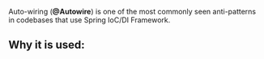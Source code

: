 Auto-wiring (**@Autowire**) is one of the most commonly seen anti-patterns in codebases that use Spring IoC/DI Framework. 

Why it is used:
- 